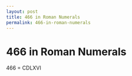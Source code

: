 ```yaml
---
layout: post
title: 466 in Roman Numerals
permalink: 466-in-roman-numerals
---
```


# 466 in Roman Numerals

466 = CDLXVI
